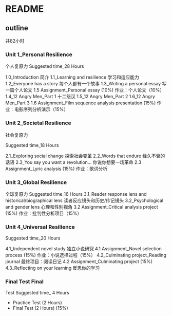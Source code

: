 # README

## outline

共82小时

### Unit 1_Personal Resilience	

个人复原力
Suggested time_28 Hours

1.0_Introduction 简介
1.1_Learning and resilience 学习和适应能力
1.2_Everyone has a story 每个人都有一个故事
1.3_Writing a personal essay 写一篇个人论文
1.5 Assignment_Personal essay (10%) 作业：个人论文（10%）
1.4_12 Angry Men_Part 1 十二怒汉
1.5_12 Angry Men_Part 2
1.6_12 Angry Men_Part 3
1.6 Assignment_Film sequence analysis presentation (15%) 作业：电影序列分析演示（15%）

### Unit 2_Societal Resilience	

社会复原力

Suggested time_18 Hours

2.1_Exploring social change 探索社会变革
2.2_Words that endure 经久不衰的话语
2.3_You say you want a revolution… 你说你想要一场革命
2.3 Assignment_Lyric analysis (15%) 作业：歌词分析

### Unit 3_Global Resilience	
全球复原力
Suggested time_16 Hours
3.1_Reader response lens and historical/biographical lens 读者反应镜头和历史/传记镜头
3.2_Psychological and gender lens 心理和性别视角
3.2 Assignment_Critical analysis project (15%) 作业：批判性分析项目（15%）

### Unit 4_Universal Resilience	

Suggested time_20 Hours

4.1_Independent novel study 独立小说研究
4.1 Assignment_Novel selection process (15%) 作业：小说选择过程（15%）
4.2_Culminating project_Reading journal 最终项目：阅读日记
4.2 Assignment_Culminating project (15%)
4.3_Reflecting on your learning 反思你的学习

### Final Test	Final 

Test Suggested time_ 4 Hours

- Practice Test (2 Hours)
- Final Test (2 Hours) (15%)
